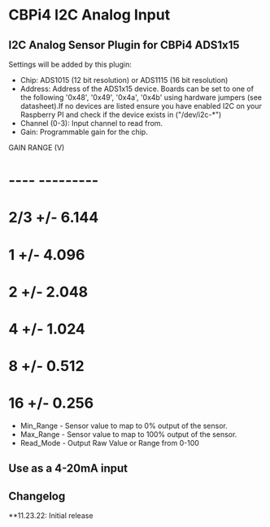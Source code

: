 # CBPi4 I2C Analog Input

## I2C Analog Sensor Plugin for CBPi4 ADS1x15

Settings will be added by this plugin:
- Chip: ADS1015 (12 bit resolution) or ADS1115 (16 bit resolution)
- Address: Address of the ADS1x15 device. Boards can be set to one of the following '0x48', '0x49', '0x4a', '0x4b' using hardware jumpers (see datasheet).If no devices are listed ensure you have enabled I2C on your Raspberry PI and check if the device exists in ("/dev/i2c-*")
- Channel (0-3): Input channel to read from.
- Gain: Programmable gain for the chip.

GAIN    RANGE (V)
#       ----    ---------
#        2/3    +/- 6.144
#          1    +/- 4.096
#          2    +/- 2.048
#          4    +/- 1.024
#          8    +/- 0.512
#         16    +/- 0.256

- Min_Range - Sensor value to map to 0% output of the sensor.
- Max_Range - Sensor value to map to 100% output of the sensor.
- Read_Mode - Output Raw Value or Range from 0-100

## Use as a 4-20mA input

##  Changelog

**11.23.22: Initial release
